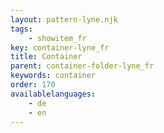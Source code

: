 ```yaml
---
layout: pattern-lyne.njk
tags: 
    - showitem_fr
key: container-lyne_fr
title: Container
parent: container-folder-lyne_fr
keywords: container
order: 170
availablelanguages: 
    - de
    - en
---
```

